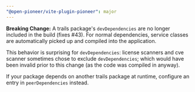 ```yaml
---
"@open-pioneer/vite-plugin-pioneer": major
---
```


**Breaking Change:** A trails package's `devDependencies` are no longer included in the build (fixes #43).
For normal dependencies, service classes are automatically picked up and compiled into the application.

This behavior is surprising for `devDependencies`: license scanners and cve scanner sometimes chose to exclude
`devDependencies`; which would have been invalid prior to this change (as the code was compiled in anyway).

If your package depends on another trails package at runtime, configure an entry in `peerDependencies` instead.
